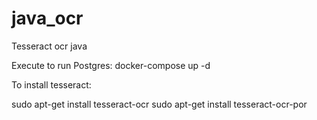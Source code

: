 # java_ocr
Tesseract ocr java

Execute to run Postgres: docker-compose up -d

To install tesseract:

sudo apt-get install tesseract-ocr
sudo apt-get install tesseract-ocr-por
